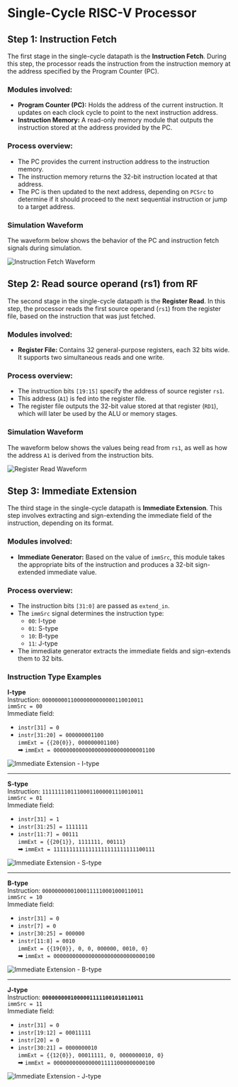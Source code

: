 # Single-Cycle RISC-V Processor

## Step 1: Instruction Fetch

The first stage in the single-cycle datapath is the **Instruction Fetch**. During this step, the processor reads the instruction from the instruction memory at the address specified by the Program Counter (PC).

### Modules involved:

- **Program Counter (PC):** Holds the address of the current instruction. It updates on each clock cycle to point to the next instruction address.
- **Instruction Memory:** A read-only memory module that outputs the instruction stored at the address provided by the PC.

### Process overview:

- The PC provides the current instruction address to the instruction memory.
- The instruction memory returns the 32-bit instruction located at that address.
- The PC is then updated to the next address, depending on `PCSrc` to determine if it should proceed to the next sequential instruction or jump to a target address.

### Simulation Waveform

The waveform below shows the behavior of the PC and instruction fetch signals during simulation.

![Instruction Fetch Waveform](./simulation_waveforms/step1_instruction_fetch.png)

## Step 2: Read source operand (rs1) from RF

The second stage in the single-cycle datapath is the **Register Read**. In this step, the processor reads the first source operand (`rs1`) from the register file, based on the instruction that was just fetched.

### Modules involved:

- **Register File:** Contains 32 general-purpose registers, each 32 bits wide. It supports two simultaneous reads and one write.

### Process overview:

- The instruction bits `[19:15]` specify the address of source register `rs1`.
- This address (`A1`) is fed into the register file.
- The register file outputs the 32-bit value stored at that register (`RD1`), which will later be used by the ALU or memory stages.

### Simulation Waveform

The waveform below shows the values being read from `rs1`, as well as how the address `A1` is derived from the instruction bits.

![Register Read Waveform](./simulation_waveforms/step2_register_read_rs1.png)

## Step 3: Immediate Extension

The third stage in the single-cycle datapath is **Immediate Extension**. This step involves extracting and sign-extending the immediate field of the instruction, depending on its format.

### Modules involved:

- **Immediate Generator:** Based on the value of `immSrc`, this module takes the appropriate bits of the instruction and produces a 32-bit sign-extended immediate value.

### Process overview:

- The instruction bits `[31:0]` are passed as `extend_in`.
- The `immSrc` signal determines the instruction type:
  - `00`: I-type
  - `01`: S-type
  - `10`: B-type
  - `11`: J-type
- The immediate generator extracts the immediate fields and sign-extends them to 32 bits.

### Instruction Type Examples

**I-type**  
Instruction: `00000000110000000000000110010011`  
`immSrc = 00`  
Immediate field: 
- `instr[31] = 0`
- `instr[31:20] = 000000001100`  
`immExt = {{20{0}}, 000000001100}`  
➡ `immExt = 00000000000000000000000000001100`

![Immediate Extension - I-type](./simulation_waveforms/step3_immediate_i.png)

---

**S-type**  
Instruction: `11111111011100011000001110010011`  
`immSrc = 01`  
Immediate field: 
- `instr[31] = 1`
- `instr[31:25] = 1111111`
- `instr[11:7] = 00111`  
`immExt = {{20{1}}, 1111111, 00111}`  
➡ `immExt = 11111111111111111111111111100111`

![Immediate Extension - S-type](./simulation_waveforms/step3_immediate_s.png)

---

**B-type**  
Instruction: `00000000001000111110001000110011`  
`immSrc = 10`  
Immediate field:
- `instr[31] = 0`
- `instr[7] = 0`
- `instr[30:25] = 000000`
- `instr[11:8] = 0010`  
`immExt = {{19{0}}, 0, 0, 000000, 0010, 0}`  
➡ `immExt = 00000000000000000000000000000100`

![Immediate Extension - B-type](./simulation_waveforms/step3_immediate_b.png)

---

**J-type**  
Instruction: **`00000000010000011111001010110011`**  
`immSrc = 11`  
Immediate field:
- `instr[31] = 0`
- `instr[19:12] = 00011111`
- `instr[20] = 0`
- `instr[30:21] = 0000000010`  
`immExt = {{12{0}}, 00011111, 0, 0000000010, 0}`  
➡ `immExt = 00000000000000011111000000000100`

![Immediate Extension - J-type](./simulation_waveforms/step3_immediate_j.png)